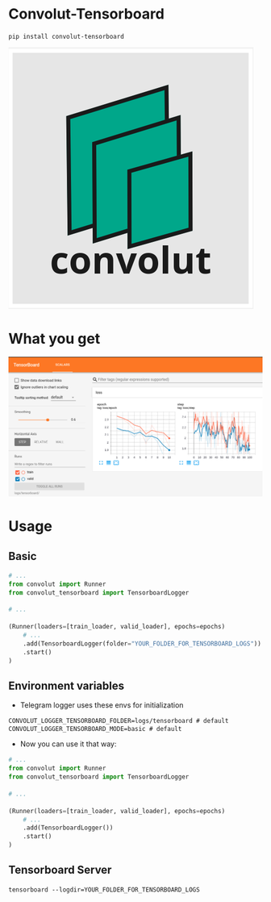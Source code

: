 # Convolut-Tensorboard
```shell script
pip install convolut-tensorboard
```
![convolut](https://raw.githubusercontent.com/convolut/convolut-tensorboard/master/docs/img/logo.png)

# What you get
![what you get](https://raw.githubusercontent.com/convolut/convolut-tensorboard/master/docs/img/log_example.png)

# Usage
## Basic
```python
# ...
from convolut import Runner
from convolut_tensorboard import TensorboardLogger

# ...

(Runner(loaders=[train_loader, valid_loader], epochs=epochs)
    # ...
    .add(TensorboardLogger(folder="YOUR_FOLDER_FOR_TENSORBOARD_LOGS"))
    .start()
)
```

## Environment variables
* Telegram logger uses these envs for initialization

```.env
CONVOLUT_LOGGER_TENSORBOARD_FOLDER=logs/tensorboard # default
CONVOLUT_LOGGER_TENSORBOARD_MODE=basic # default
```

* Now you can use it that way:
```python
# ...
from convolut import Runner
from convolut_tensorboard import TensorboardLogger

# ...

(Runner(loaders=[train_loader, valid_loader], epochs=epochs)
    # ...
    .add(TensorboardLogger())
    .start()
)
```

## Tensorboard Server
```shell script
tensorboard --logdir=YOUR_FOLDER_FOR_TENSORBOARD_LOGS
```
